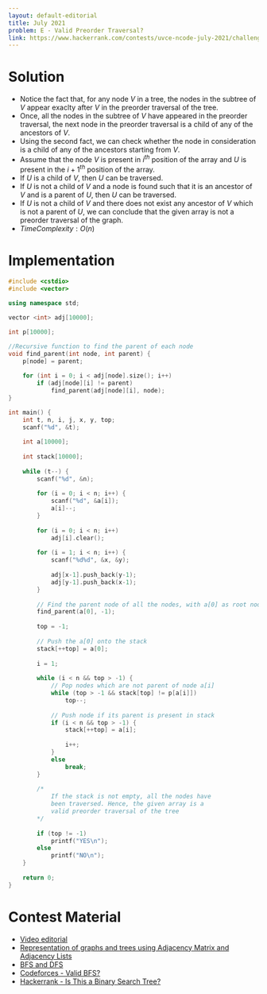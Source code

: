 ```yaml
---
layout: default-editorial
title: July 2021
problem: E - Valid Preorder Traversal?
link: https://www.hackerrank.com/contests/uvce-ncode-july-2021/challenges/impetus-xor
---
```

# Solution

- Notice the fact that, for any node $V$ in a tree, the nodes in the subtree of $V$ appear exaclty after $V$ in the preorder traversal of the tree.
- Once, all the nodes in the subtree of $V$ have appeared in the preorder traversal, the next node in the preorder traversal is a child of any of the ancestors of $V$.
- Using the second fact, we can check whether the node in consideration is a child of any of the ancestors starting from $V$.
- Assume that the node $V$ is present in $i^{th}$ position of the array and $U$ is present in the $i+1^{th}$ position of the array.
- If $U$ is a child of $V$, then $U$ can be traversed.
- If $U$ is not a child of $V$ and a node is found such that it is an ancestor of $V$ and is a parent of $U$, then $U$ can be traversed.
- If $U$ is not a child of $V$ and there does not exist any ancestor of $V$ which is not a parent of $U$, we can conclude that the given array is not a preorder traversal of the graph.
- $Time Complexity: O(n)$

$$$$

# Implementation

```cpp
#include <cstdio>
#include <vector>

using namespace std;

vector <int> adj[10000];

int p[10000];

//Recursive function to find the parent of each node
void find_parent(int node, int parent) {
    p[node] = parent;
    
    for (int i = 0; i < adj[node].size(); i++)
        if (adj[node][i] != parent)
            find_parent(adj[node][i], node);
}

int main() {
    int t, n, i, j, x, y, top;
    scanf("%d", &t);
    
    int a[10000];
    
    int stack[10000];
    
    while (t--) {
        scanf("%d", &n);
        
        for (i = 0; i < n; i++) {
            scanf("%d", &a[i]);
            a[i]--;
        }
        
        for (i = 0; i < n; i++)
            adj[i].clear();
        
        for (i = 1; i < n; i++) {
            scanf("%d%d", &x, &y);
            
            adj[x-1].push_back(y-1);
            adj[y-1].push_back(x-1);
        }
        
        // Find the parent node of all the nodes, with a[0] as root node
        find_parent(a[0], -1);
        
        top = -1;
        
        // Push the a[0] onto the stack
        stack[++top] = a[0];
        
        i = 1;
        
        while (i < n && top > -1) {
            // Pop nodes which are not parent of node a[i]
            while (top > -1 && stack[top] != p[a[i]])
                top--;
            
            // Push node if its parent is present in stack
            if (i < n && top > -1) {
                stack[++top] = a[i];
                
                i++;
            }
            else
                break;
        }
        
        /*
            If the stack is not empty, all the nodes have 
            been traversed. Hence, the given array is a
            valid preorder traversal of the tree
        */
        
        if (top != -1)
            printf("YES\n");
        else
            printf("NO\n");
    }
    
    return 0;
}
```

$$$$

# Contest Material

- [Video editorial](https://www.youtube.com/watch?v=2BkH9QqharY&list=PLMk3wkBiPDIEQS59Ox7il1QH-w6TqCZY8&index=5)
- [Representation of graphs and trees using Adjacency Matrix and Adjacency Lists](https://www.youtube.com/watch?v=5hPfm_uqXmw)
- [BFS and DFS](https://www.youtube.com/watch?v=pcKY4hjDrxk)
- [Codeforces - Valid BFS?](https://codeforces.com/problemset/problem/1037/D)
- [Hackerrank - Is This a Binary Search Tree?](https://www.hackerrank.com/challenges/is-binary-search-tree/problem)
